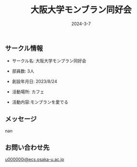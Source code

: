﻿---
title: '大阪大学モンブラン同好会'
excerpt: ''
date: '2024-3-7'
iconImage: '/assets/024/icon.png'
coverImage: '/assets/024/cover.jpg'
ogImage:
  url: '/assets/024/icon.png'
tags:
  - 'サークル'
  - '活動中'
---

## サークル情報
- サークル名: 大阪大学モンブラン同好会
- 部員数: 3人
- 創設年月日: 2023/8/24
- 活動場所: カフェ

- 活動内容:モンブランを愛でる

## メッセージ
nan

## お問い合わせ先
u000000i@ecs.osaka-u.ac.jp  

